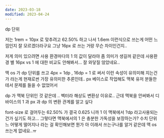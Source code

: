 ```yaml
---
date: 2023-03-18
modified: 2023-04-24
---
```


dp 단위

저는 1rem = 10px 로 맞추려고 62.50% 하고 나서 1.6em 이런식으로 쓰는게 어떤 느낌인지 잘 모르겠더라구요
그냥 16px 로 쓰는 거랑 무슨 차이인건지..

저게 의미 있으려면 사용 환경마다의 1 의 값이 달라야 좀 의미가 생길꺼 같은데 사용환경 별 16px vs 1 에 대한 비교도 안해봐서... 잘 와닿질 않았네요..

맥 os 가 dp 단위를 쓰고 4px = 1dp , 16dp = 1 로 써서
이런 속성이 유의미해 지는건가 라는게 현재로썬 가장 유의미한 추론인데.. px 베이스로 작업해도 맥북 유저 분들한테서 문제를 들을 수 없었어서

dp 가 맥북 단위인 것 같은데 .. 벡터라 해상도 변환상 이유로..
근데 맥북을 안써봐서 디바이스의 1 과 px 과 dp 의 변환 관계를 알고 싶다

font-size 로 걸어두는 62.50% 가 결국 0.625 니까 1 이 맥북에서 ?dp 라고사용되는건가 싶기도 하고...
그렇다면 맥북에서의 1 은 충분한 가독성을 보장하는가?
수치 단위느 어떻게 떨어지나 라는 걸 확인해보면 뭔가 아 이래서 쓰는구나를 알거 같은데 맥 os 쓰는게 없네요..ㅠ
